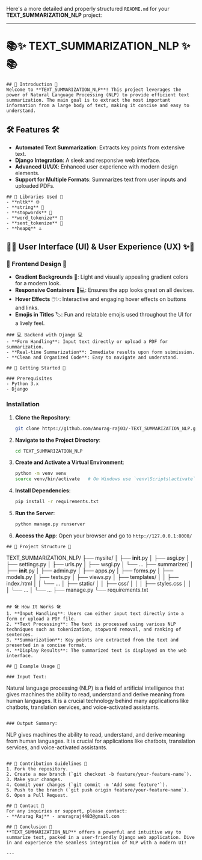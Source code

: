 Here's a more detailed and properly structured `README.md` for your **TEXT_SUMMARIZATION_NLP** project:

---

# 📚✨ TEXT_SUMMARIZATION_NLP ✨📚
```
## 🌟 Introduction 🌟
Welcome to **TEXT_SUMMARIZATION_NLP**! This project leverages the power of Natural Language Processing (NLP) to provide efficient text summarization. The main goal is to extract the most important information from a large body of text, making it concise and easy to understand.
```
## 🛠️ Features 🛠️
- **Automated Text Summarization**: Extracts key points from extensive text.
- **Django Integration**: A sleek and responsive web interface.
- **Advanced UI/UX**: Enhanced user experience with modern design elements.
- **Support for Multiple Formats**: Summarizes text from user inputs and uploaded PDFs.
```
## 📑 Libraries Used 📑
- **nltk** 🌐
- **string** 🔡
- **stopwords** 📜
- **word_tokenize** 📖
- **sent_tokenize** 📝
- **heapq** 🔝
```
## 🌈✨ User Interface (UI) & User Experience (UX) ✨🌈

### 🎨 Frontend Design 🎨
- **Gradient Backgrounds** 🌅: Light and visually appealing gradient colors for a modern look.
- **Responsive Containers** 📱💻: Ensures the app looks great on all devices.
- **Hover Effects** 🖱️✨: Interactive and engaging hover effects on buttons and links.
- **Emojis in Titles** 🏷️: Fun and relatable emojis used throughout the UI for a lively feel.
```
### 💻 Backend with Django 💻
- **Form Handling**: Input text directly or upload a PDF for summarization.
- **Real-time Summarization**: Immediate results upon form submission.
- **Clean and Organized Code**: Easy to navigate and understand.

## 🚀 Getting Started 🚀

### Prerequisites
- Python 3.x
- Django
```
### Installation

1. **Clone the Repository**:
    ```sh
    git clone https://github.com/Anurag-raj03/-TEXT_SUMMARIZATION_NLP.git
    ```

2. **Navigate to the Project Directory**:
    ```sh
    cd TEXT_SUMMARIZATION_NLP
    ```

3. **Create and Activate a Virtual Environment**:
    ```sh
    python -m venv venv
    source venv/bin/activate   # On Windows use `venv\Scripts\activate`
    ```

4. **Install Dependencies**:
    ```sh
    pip install -r requirements.txt
    ```

5. **Run the Server**:
    ```sh
    python manage.py runserver
    ```

6. **Access the App**: Open your browser and go to `http://127.0.0.1:8000/`
```
## 📂 Project Structure 📂
```
TEXT_SUMMARIZATION_NLP/
├── mysite/
│   ├── __init__.py
│   ├── asgi.py
│   ├── settings.py
│   ├── urls.py
│   ├── wsgi.py
│   └── ...
├── summarizer/
│   ├── __init__.py
│   ├── admin.py
│   ├── apps.py
│   ├── forms.py
│   ├── models.py
│   ├── tests.py
│   ├── views.py
│   ├── templates/
│   │   ├── index.html
│   │   └── ...
│   ├── static/
│   │   ├── css/
│   │   │   ├── styles.css
│   │   │   └── ...
│   └── ...
├── manage.py
└── requirements.txt
```

## 🛠️ How It Works 🛠️
1. **Input Handling**: Users can either input text directly into a form or upload a PDF file.
2. **Text Processing**: The text is processed using various NLP techniques such as tokenization, stopword removal, and ranking of sentences.
3. **Summarization**: Key points are extracted from the text and presented in a concise format.
4. **Display Results**: The summarized text is displayed on the web interface.

## 📝 Example Usage 📝

### Input Text:
```
Natural language processing (NLP) is a field of artificial intelligence that gives machines the ability to read, understand and derive meaning from human languages. It is a crucial technology behind many applications like chatbots, translation services, and voice-activated assistants.
```

### Output Summary:
```
NLP gives machines the ability to read, understand, and derive meaning from human languages. It is crucial for applications like chatbots, translation services, and voice-activated assistants.
```

## 🌟 Contribution Guidelines 🌟
1. Fork the repository.
2. Create a new branch (`git checkout -b feature/your-feature-name`).
3. Make your changes.
4. Commit your changes (`git commit -m 'Add some feature'`).
5. Push to the branch (`git push origin feature/your-feature-name`).
6. Open a Pull Request.

## 📧 Contact 📧
For any inquiries or support, please contact:
- **Anurag Raj** - anuragraj4483@gmail.com

## 🎉 Conclusion 🎉
**TEXT_SUMMARIZATION_NLP** offers a powerful and intuitive way to summarize text, packed in a user-friendly Django web application. Dive in and experience the seamless integration of NLP with a modern UI!

---
